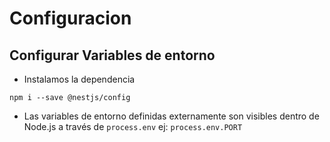 # Configuracion 
## Configurar Variables de entorno

- Instalamos la dependencia 


``````````
npm i --save @nestjs/config
``````````

- Las variables de entorno definidas externamente son visibles dentro de Node.js a través de `process.env` ej: `process.env.PORT`
